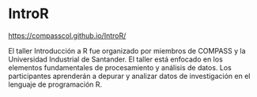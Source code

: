 # IntroR

https://compasscol.github.io/IntroR/

El taller Introducción a R fue organizado por miembros de COMPASS y la Universidad Industrial de Santander. El taller está enfocado en los elementos fundamentales de procesamiento y análisis de datos. Los participantes aprenderán a depurar y analizar datos de investigación en el lenguaje de programación R.

